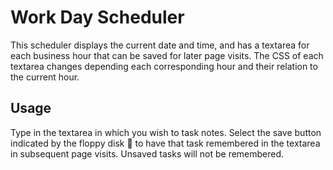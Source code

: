 # Work Day Scheduler

This scheduler displays the current date and time, and has a textarea for each business hour that can be saved for later page visits. The CSS of each textarea changes depending each corresponding hour and their relation to the current hour. 

## Usage

Type in the textarea in which you wish to task notes. Select the save button indicated by the floppy disk 💾 to have that task remembered in the textarea in subsequent page visits. Unsaved tasks will not be remembered.